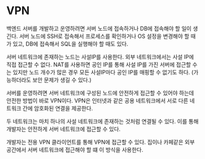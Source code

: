 # VPN
백엔드 서버를 개발하고 운영하려면 서버 노드에 접속하거나 DB에 접속해야 할 일이 생긴다. 서버 노드에 SSH로 접속해서 프로세스를 확인하거나 OS 설정을 변경해야 할 때가 있고, DB에 접속해서 SQL을 실행해야 할 때도 있다.

서버 네트워크에 존재하는 노드는 사설IP를 사용한다. 외부 네트워크에서는 사설 IP에 직접 접근할 수 없다. NAT를 사용하면 공인 IP를 통해 사설 IP를 가진 서버에 접근할 수는 있지만 노드 개수가 많은 경우 모든 사설IP마다 공인 IP를 매핑할 수 없기도 하다. (가능하더라도 보안 문제가 생길 수 있다.)

서버를 운영하려면 서버 네트워크에 구성된 노드에 안전하게 접근할 수 있어야 하는데 안전한 방법이 바로 VPN이다. VPN은 인터넷과 같은 공용 네트워크에서 서로 다른 네트워크 간에 암호화된 연결을 제공한다.

두 네트워크는 마치 하나의 사설 네트워크에 존재하는 것처럼 연결될 수 있다. 이를 통해 개발자는 안전하게 서버 네트워크에 접근할 수 있다.

개발자는 전용 VPN 클라이언트를 통해 VPN에 접근할 수 있다. 집이나 카페같은 외부공간에서 서버 네트워크에 접근해야 할 떄 이 방식을 사용한다.